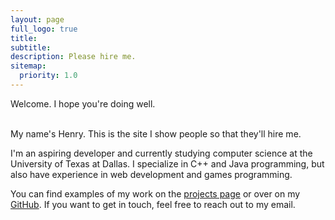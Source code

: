 ```yaml
---
layout: page
full_logo: true
title: 
subtitle: 
description: Please hire me.
sitemap:
  priority: 1.0
---
```

<p id="describe-text">Welcome. I hope you're doing well.</p>
<br>
My name's Henry. This is the site I show people so that they'll hire me.

I'm an aspiring developer and currently studying computer science at the University of Texas at Dallas. I specialize in C++ and Java programming, but also have experience in web development and games programming.

You can find examples of my work on the [projects page](/projects) or over on my [GitHub](https://github.com/henrywerner). If you want to get in touch, feel free to reach out to my email.
<br>
<br>
<br>
<br>
<br>
<br>
<br>